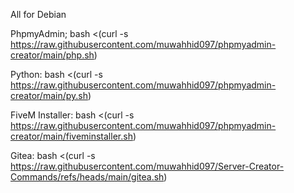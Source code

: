 All for Debian

PhpmyAdmin;   bash <(curl -s https://raw.githubusercontent.com/muwahhid097/phpmyadmin-creator/main/php.sh)

Python: bash <(curl -s https://raw.githubusercontent.com/muwahhid097/phpmyadmin-creator/main/py.sh)

FiveM Installer: bash <(curl -s https://raw.githubusercontent.com/muwahhid097/phpmyadmin-creator/main/fiveminstaller.sh)

Gitea: bash <(curl -s https://raw.githubusercontent.com/muwahhid097/Server-Creator-Commands/refs/heads/main/gitea.sh)

